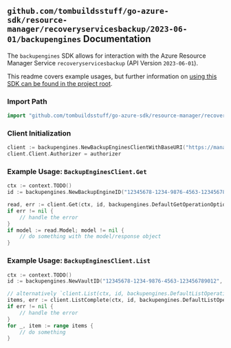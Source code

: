
## `github.com/tombuildsstuff/go-azure-sdk/resource-manager/recoveryservicesbackup/2023-06-01/backupengines` Documentation

The `backupengines` SDK allows for interaction with the Azure Resource Manager Service `recoveryservicesbackup` (API Version `2023-06-01`).

This readme covers example usages, but further information on [using this SDK can be found in the project root](https://github.com/tombuildsstuff/go-azure-sdk/tree/main/docs).

### Import Path

```go
import "github.com/tombuildsstuff/go-azure-sdk/resource-manager/recoveryservicesbackup/2023-06-01/backupengines"
```


### Client Initialization

```go
client := backupengines.NewBackupEnginesClientWithBaseURI("https://management.azure.com")
client.Client.Authorizer = authorizer
```


### Example Usage: `BackupEnginesClient.Get`

```go
ctx := context.TODO()
id := backupengines.NewBackupEngineID("12345678-1234-9876-4563-123456789012", "example-resource-group", "vaultValue", "backupEngineValue")

read, err := client.Get(ctx, id, backupengines.DefaultGetOperationOptions())
if err != nil {
	// handle the error
}
if model := read.Model; model != nil {
	// do something with the model/response object
}
```


### Example Usage: `BackupEnginesClient.List`

```go
ctx := context.TODO()
id := backupengines.NewVaultID("12345678-1234-9876-4563-123456789012", "example-resource-group", "vaultValue")

// alternatively `client.List(ctx, id, backupengines.DefaultListOperationOptions())` can be used to do batched pagination
items, err := client.ListComplete(ctx, id, backupengines.DefaultListOperationOptions())
if err != nil {
	// handle the error
}
for _, item := range items {
	// do something
}
```
